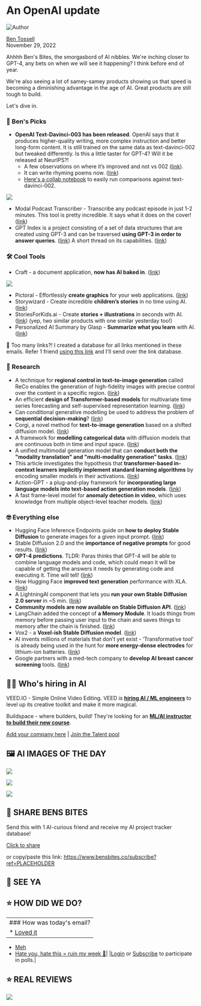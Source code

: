 # An OpenAI update

![Author](https://media.beehiiv.com/cdn-cgi/image/fit=scale-down,format=auto,onerror=redirect,quality=80/uploads/user/profile_picture/fc858b4d-39e3-4be1-abf4-2b55504e21a2/thumb_uJ4UYake_400x400.jpg)

[Ben Tossell](https://www.twitter.com/bentossell)\
November 29, 2022

Ahhhh Ben's Bites, the smorgasbord of AI nibbles. We're inching closer to GPT-4, any bets on when we will see it happening? I think before end of year.

We're also seeing a lot of samey-samey products showing us that speed is becoming a diminishing advantage in the age of AI. Great products are still tough to build.

Let's dive in.

### **🤌 Ben's Picks**

- **OpenAI Text-Davinci-003 has been released**. OpenAI says that it produces higher-quality writing, more complex instruction and better long-form content. It is still trained on the same data as text-davinci-002 but tweaked differently. Is this a little taster for GPT-4? Will it be released at NeurIPS?!
  - A few observations on where it’s improved and not vs 002 ([link](https://twitter.com/blennon_/status/1597374826305318912)).
  - It can write rhyming poems now. ([link](https://twitter.com/emollick/status/1597428992037953537))
  - [Here's a collab notebook](https://colab.research.google.com/drive/1atz4xfZLpIHJKD2kf38WnxHv61XU-dwb#scrollTo=AwMvOBCEDoxC) to easily run comparisons against text-davinci-002.

![](https://media.beehiiv.com/cdn-cgi/image/fit=scale-down,format=auto,onerror=redirect,quality=80/uploads/asset/file/5a766c45-a867-4b40-9d14-30b1ebe8bc48/FiszLtZXoAAz2FD.png)

- Modal Podcast Transcriber - Transcribe any podcast episode in just 1-2 minutes. This tool is pretty incredible. It says what it does on the cover! ([link](https://modal.com/docs/guide/whisper-transcriber))
- GPT Index is a project consisting of a set of data structures that are created using GPT-3 and can be traversed **using GPT-3 in order to answer queries**. ([link](https://github.com/jerryjliu/gpt_index)) A short thread on its capabilities. ([link](https://twitter.com/jerryjliu0/status/1596935176084328449))

### **🛠️ Cool Tools**

- Craft - a document application, **now has AI baked in**. ([link](https://www.craft.do/blog/craft-assistant-future-ai))

![](https://media.beehiiv.com/cdn-cgi/image/fit=scale-down,format=auto,onerror=redirect,quality=80/uploads/asset/file/6f98ca5c-0c98-4105-ba5b-e3a9403bb803/ezgif.com-gif-maker__34_.gif)

- Pictoral - Effortlessly **create graphics** for your web applications. ([link](https://www.pictorial.ai/))
- Storywizard - Create incredible **children’s stories** in no time using AI. ([link](https://www.storywizard.ai/))
- StoriesForKids.ai - Create **stories + illustrations** in seconds with AI. ([link](https://www.storiesforkids.ai/)) (yep, two similar products with one similar yesterday too!)
- Personalized AI Summary by Glasp - **Summarize what you learn** with AI. ([link](https://glasp.co/ai-summary))

👋 Too many links?! I created a database for all links mentioned in these emails. Refer 1 friend [using this link](https://www.bensbites.co/subscribe?ref=PLACEHOLDER) and I'll send over the link database.

### **🔬 Research**

- A technique for **regional control in text-to-image generation** called ReCo enables the generation of high-fidelity images with precise control over the content in a specific region. ([link](https://arxiv.org/abs/2211.15518))
- An efficient **design of Transformer-based models** for multivariate time series forecasting and self-supervised representation learning. ([link](https://arxiv.org/abs/2211.14730))
- Can conditional generative modelling be used to address the problem of **sequential decision-making**? ([link](https://anuragajay.github.io/decision-diffuser/))
- Corgi, a novel method for **text-to-image generation** based on a shifted diffusion model. ([link](https://arxiv.org/abs/2211.15388))
- A framework for **modelling categorical data** with diffusion models that are continuous both in time and input space. ([link](https://arxiv.org/abs/2211.15089))
- A unified multimodal generation model that can **conduct both the "modality translation" and "multi-modality generation" tasks**. ([link](https://arxiv.org/abs/2211.14842))
- This article investigates the hypothesis that **transformer-based in-context learners implicitly implement standard learning algorithms** by encoding smaller models in their activations. ([link](https://arxiv.org/abs/2211.15661))
- Action-GPT - a plug-and-play framework for **incorporating large language models into text-based action generation models**. ([link](https://actiongpt.github.io/))
- A fast frame-level model for **anomaly detection in video**, which uses knowledge from multiple object-level teacher models. ([link](https://arxiv.org/abs/2211.15597))

### **🤓 Everything else**

- Hugging Face Inference Endpoints guide on **how to deploy Stable Diffusion** to generate images for a given input prompt. ([link](https://www.philschmid.de/stable-diffusion-inference-endpoints))
- Stable Diffusion 2.0 and the **importance of negative prompts** for good results. ([link](https://minimaxir.com/2022/11/stable-diffusion-negative-prompt/))
- **GPT-4 predictions**. TLDR: Paras thinks that GPT-4 will be able to combine language models and code, which could mean it will be capable of getting the answers it needs by generating code and executing it. Time will tell! ([link](https://twitter.com/paraschopra/status/1596762675710918656))
- How Hugging Face **improved text generation** performance with XLA. ([link](https://blog.tensorflow.org/2022/11/how-hugging-face-improved-text-generation-performance-with-xla.html))
- A LightningAI component that lets you **run your own Stable Diffusion 2.0 server** in ~5 min. ([link](https://twitter.com/rasbt/status/1597246198326341634))
- **Community models are now available on Stable Diffusion API**. ([link](https://stablediffusionapi.com/models))
- LangChain added the concept of **a Memory Module**. It loads things from memory before passing user input to the chain and saves things to memory after the chain is finished. ([link](https://twitter.com/LangChainAI/status/1597285037602316288))
- Vox2 - a **Voxel-ish Stable Diffusion model**. ([link](https://huggingface.co/plasmo/vox2))
- AI invents millions of materials that don’t yet exist - ‘Transformative tool’ is already being used in the hunt for **more energy-dense electrodes** for lithium-ion batteries. ([link](https://www.independent.co.uk/tech/ai-nanomaterials-artificial-intelligence-batteries-b2234531.html))
- Google partners with a med-tech company to **develop AI breast cancer screening** tools. ([link](https://www.theverge.com/2022/11/28/23481967/google-partners-icad-med-tech-ai-breast-cancer-screening))

## **🧑‍💻 Who's hiring in AI**

VEED.IO - Simple Online Video Editing. VEED is **[hiring AI / ML engineers](https://veed.teamtailor.com/jobs/2145526-senior-software-engineer-ai-team)** to level up its creative toolkit and make it more magical.

Buildspace - where builders, build! They're looking for an **[ML/AI instructor to build their new course](https://buildspace.so/join)**.

[Add your company here](https://bensbites.pallet.com/hire) | [Join the Talent pool](https://bensbites.pallet.com/talent/welcome?referral=true\&step=welcome\&pallet=)

## **🖼 AI IMAGES OF THE DAY**

![](https://media.beehiiv.com/cdn-cgi/image/fit=scale-down,format=auto,onerror=redirect,quality=80/uploads/asset/file/182cc73e-2a21-415a-a44d-53afc655ec05/FiluyiYVQAAPp7e.jpeg)

![](https://media.beehiiv.com/cdn-cgi/image/fit=scale-down,format=auto,onerror=redirect,quality=80/uploads/asset/file/a3410373-3a3b-4898-98a5-ebbf839e76df/FiluyiWVsAAHpW0.jpeg)

![](https://media.beehiiv.com/cdn-cgi/image/fit=scale-down,format=auto,onerror=redirect,quality=80/uploads/asset/file/3858467e-430c-4170-bbcb-6f5a9b7ac81b/FiluyiYUYAA9F4w.jpeg)

## **🤗 SHARE BENS BITES**

Send this with 1 AI-curious friend and receive my AI project tracker database!

[Click to share](https://www.bensbites.co/subscribe?ref=PLACEHOLDER)

or copy/paste this link: https://www.bensbites.co/subscribe?ref=PLACEHOLDER

## **👋 SEE YA**

## **⭐️ HOW DID WE DO?**

||
|:---|
|### How was today's email?|
|\* [Loved it](https://www.bensbites.co/login)

- [Meh](https://www.bensbites.co/login)
- [Hate you, hate this = ruin my week 🥹](https://www.bensbites.co/login)|
  |[Login](https://www.bensbites.co/login) or [Subscribe](https://www.bensbites.co/subscribe) to participate in polls.|

## **⭐️ REAL** REVIEWS

![](https://media.beehiiv.com/cdn-cgi/image/fit=scale-down,format=auto,onerror=redirect,quality=80/uploads/asset/file/fedbeeff-a2f3-4ff2-bd78-903435701f37/Screenshot_2022-10-26_at_14.02.06.png)
